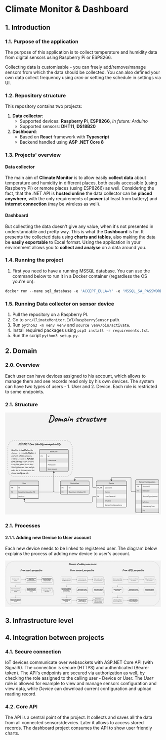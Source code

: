 # Climate Monitor & Dashboard

## 1. Introduction

### 1.1. Purpose of the application

The purpose of this application is to collect temperature and humidity data from digital sensors using Raspberry Pi or ESP8266.

Collecting data is customisable - you can freely add/remove/manage sensors from which the data should be collected. You can also defined your own data collect frequency using *cron* or setting the schedule in settings via UI.

### 1.2. Repository structure

This repository contains two projects:

1. **Data collector**:
    * Supported devices: **Raspberry Pi**, **ESP8266**, *In future: Arduino*
    * Supported sensors: **DHT11**, **DS18B20**
2. **Dashboard**:
    * Based on **React** framework with **Typescript**
    * Backend handled using **ASP .NET Core 8**

### 1.3. Projects' overview

#### Data collector

The main aim of **Climate Monitor** is to allow easily **collect data** about temperature and humidity in different places, both easily accessible (using Raspberry Pi) or remote places (using ESP8266) as well. Considering the fact, that the .NET API is **hosted online** the data collector can be **placed anywhere**, with the only requirements of **power** (at least from battery) and **internet connection** (may be wireless as well).

#### Dashboard

But collecting the data doesn't give any value, when it's not presented in understandable and pretty way. This is what the **Dashboard** is for. It presents the collected data using **charts and tables**, also making the data be **easily exportable** to Excel format.
Using the application in your environment allows you to **collect and analyse** on a data around you.

### 1.4. Running the project

1. First you need to have a running MSSQL database. You can use the command below to run it in a Docker container (regardless the OS you're on):

```powershell
docker run --name sql_database -e 'ACCEPT_EULA=Y' -e 'MSSQL_SA_PASSWORD=yourStrong(!)Password' -p 1434:1433 -d mcr.microsoft.com/mssql/server:2022-latest
```

### 1.5. Running Data collector on sensor device

1. Pull the repository on a Raspberry PI.
2. Go to `src/ClimateMonitor.IoT/RaspberrySensor` path.
3. Run `python3 -m venv venv` and `source venv/bin/activate`.
4. Install required packages using `pip3 install -r requirements.txt`.
5. Run the script `python3 setup.py`.

## 2. Domain

### 2.0. Overview

Each user can have devices assigned to his account, which allows to manage them and see records read only by his own devices.
The system can have two types of users - 1. User and 2. Device. Each role is restricted to some endpoints.

### 2.1. Structure

![Domain structure](./docs/Domain.jpg)

### 2.1. Processes

#### 2.1.1. Adding new Device to User account

Each new device needs to be linked to registered user. The diagram below explains the process of adding new device to user's account.

![Process schema of adding new device to user account](./docs/Adding_new_device.jpg)

## 3. Infrastructure level

## 4. Integration between projects

### 4.1. Secure connection

IoT devices communicate over websockets with ASP.NET Core API (with SignalR). The connection is secure (HTTPS) and authenticated (Bearer token). The API's endpoints are secured via authorization as well, by checking the role assigned to the calling user - Device or User. The *User* role is allowed for example to view and manage sensors configuration and view data, while *Device* can download current configuration and upload reading record.

### 4.2. Core API

The API is a central point of the project. It collects and saves all the data from all connected sensors/devcies. Later it allows to access stored records. The dashboard project consumes the API to show user friendly charts.
